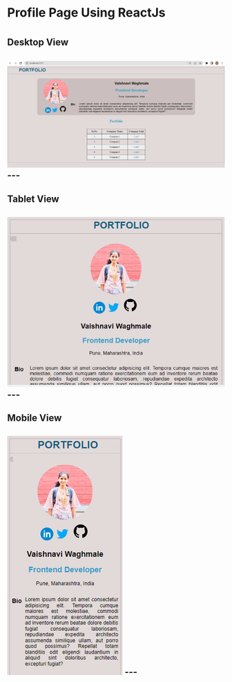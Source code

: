 <h1>Profile Page Using ReactJs<h1/>
<h2>Desktop View<h2/>
<img src="Desktop View.png" />
---
<h2>Tablet View<h2/>
<img src="Tablet View.png" />
---
<h2>Mobile View<h2/>
<img src="Mobile View.png" />
---
